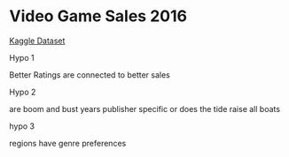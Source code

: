 # Video Game Sales 2016

[Kaggle Dataset](https://www.kaggle.com/datasets/rush4ratio/video-game-sales-with-ratings)

Hypo 1  

Better Ratings are connected to better sales

Hypo 2

are boom and bust years publisher specific or does the tide raise all boats

hypo 3

regions have genre preferences
